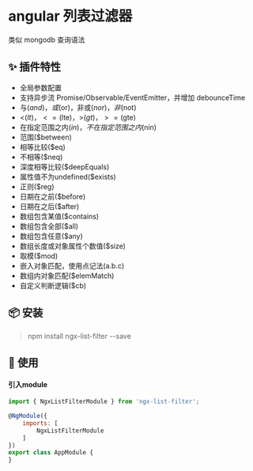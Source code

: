 # angular 列表过滤器
类似 mongodb 查询语法

## ✨ 插件特性
- 全局参数配置
- 支持异步流 Promise/Observable/EventEmitter，并增加 debounceTime
- 与($and)，或($or)，非或($nor)，非($not)
- <($lt)，<=($lte)，>($gt)，>=($gte)
- 在指定范围之内($in)，不在指定范围之内($nin)
- 范围($between)
- 相等比较($eq)
- 不相等($neq)
- 深度相等比较($deepEquals)
- 属性值不为undefined($exists)
- 正则($reg)
- 日期在之前($before)
- 日期在之后($after)
- 数组包含某值($contains)
- 数组包含全部($all)
- 数组包含任意($any)
- 数组长度或对象属性个数值($size)
- 取模($mod)
- 嵌入对象匹配，使用点记法(a.b.c)
- 数组内对象匹配($elemMatch)
- 自定义判断逻辑($cb)

## 📦 安装
> npm install ngx-list-filter --save

## 🔨 使用
#### 引入module
``` js
import { NgxListFilterModule } from 'ngx-list-filter';

@NgModule({
    imports: [
        NgxListFilterModule
    ]
})
export class AppModule {
}
```

